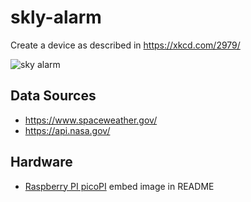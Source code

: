 # skly-alarm

Create a device as described in https://xkcd.com/2979/

![sky alarm](https://imgs.xkcd.com/comics/sky_alarm.png)

## Data Sources
* https://www.spaceweather.gov/
* https://api.nasa.gov/

## Hardware
* [Raspberry PI picoPI](https://www.raspberrypi.com/products/raspberry-pi-pico/)
embed image in README


